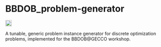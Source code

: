 # BBDOB_problem-generator

[<img alt="Travis CI Build Status" src="https://img.shields.io/travis/mullrichHSZG/BBDOB_problem-generator/master.svg" height="20"/>](https://travis-ci.org/mullrichHSZG/BBDOB_problem-generator/)

A tunable, generic problem instance generator for discrete optimization problems, implemented for the BBDOB@GECCO workshop.
